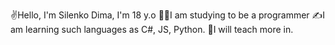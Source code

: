 ✌️Hello, I'm Silenko Dima, I'm 18 y.o 
👨‍💻I am studying to be a programmer 
✍️I am learning such languages ​​as C#, JS, Python. 
🤣I will teach more in.
<!---
IfLunatic/IfLunatic is a ✨ special ✨ repository because its `README.md` (this file) appears on your GitHub profile.
You can click the Preview link to take a look at your changes.
--->
